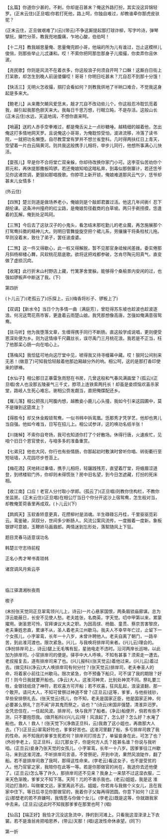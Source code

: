 <!-- { "loadSidebar": true } -->
【幺篇】你道你少甚的，不剌，你却是召甚末？俺这外路打扮，其实没这异锦轻罗。(正末云住)(正旦唱)你若打死他，路上呵，你独自难过，却教谁牵你那虎皮驮驼？

(正末云住，正旦做艰难了)(云)(带云)不争这厮提起那打球诈柳，写字吟诗，弹琴擘阮，攧竹分茶，教我兜地腹痛，乍地心酸，伯伯呵！

【十二月】教我越思量俺、思量俺完颜小哥，他端的所为儿有谁过，岂止这模样儿俊俏，则那些举止儿忒谦和。哎！不索你把阿那忽那身子儿搊撮，你卖弄你且休波。

【尧民歌】你则是风流不在着衣多，你这般浪子何须自开呵？口榦！这厮白日街上打呆歌，却怎生到晚人前逞偻儸哎！哥哥！你明日吃甚末？兀自忍不到那十分饿！

【快活三】无明火怎收撮，掴打会看如何？则教我烘地了半晌口难合，不觉我这身起是多来大。

【鲍老儿】从来撒欠飇风爱恁末，敲才兀自不改动些儿个。你这般忍冷耽饥觅着我，越引起我那色胆天来大。我每日千思万想，行眠立盹，不是存活。这般山长(正末云住)水远，天遥地阔，不想你直来呵。

【哨遍】送的人赤手空拳难过，都是俺舌尖上一点砂糖唾。越精细的越着他，怎出俺这打多情地网天罗。且说俺这小哥哥，为俺耽惊受怕，波进流移，冷落了读书院，一就把功名懒堕。自尽教萱堂有梦并不想兰省登科。几时得两扶红日上青天，空望着一片白云隔黄河。则共我这般携手儿相将，举步儿同行，他想所事满心儿快活。

【耍孩儿】早是你不合将堂亡双亲躲，你却待改换你家门小可。这李亚仙苦劝你个郑元和，再休提那撒板鸣锣。若还俺娘知咱这暗私奔，到毒似那倒寨计，若还恁爷见你这诸宫调，更狠如那唱挽歌。你脖项上新开锁，俺娘难道那风云气少，恁爷却甚末儿女情多！

(外云住)

【四煞】楚兰则道是做场养老小，俺娘则是个敲郎君置过活。他这几年间衠亻忍下胡伦课。这条冲州撞府的红尘路，是俺娘剪径截商的白草坡。两只手衠捞摸，恁逢着的瓦解。俺到处足鸣珂。

【三煞】今后去了这驮汉子的小鬼头，看怎结末那吃勤儿的老业魔，再怎施展那个打鸳鸯抖擞的精神儿大。则明日管舞旋旋空把个裙儿系，劳攘攘干将条柱杖儿拖。早则没着末，致仕了弟子，罢任波虔婆。

【二煞】这一件又得歇心，此一桩又得解脱，暂不见那官身祗候闲差拨。委实倦那月斜杨柳楼心舞，风软桃花扇底歌。欲将这把戏都参破，怎肯尽陶元阳真气，直变做了虚损沉疴。

【收尾】此行折末山村野店上藏，竹篱茅舍里躲。能够得个桑榆景内安闲的过，也强如锣板声中断送了我。(下)


第四折

(卜儿云了)(老孤云了)(乐探上，云)(梅香将衫子、锣板上了)

【双调】【新水令】当日个为多情一曲〔满庭芳〕，曾贬得苏东坡也趁波也趁波逐浪。何况这莺花燕市客，更逢着云雨楚山娘。我凭那想像高唐，怎强如俺满意宿鸳鸯。

【驻马听】他为我堕落文章，生缠得携手同行不断肠。直这般学成说唱，更则便受恩深处便为乡。则为这情缘千尺藕丝长，误尽禹门三月桃花浪。我若是不正当，枉了他那呆心肠一向在咱心上。

【落梅风】我恰猛可地向这厅堂中见，唬得我又待寻幔幕中藏。哎！狠阿公间别来无恙！(做意了)可知我恰轻敲着他那边厢越分外的响。相公呵，这的是那打香印使来的锣棒。

【水仙子】相公那日正暴雷急雨怒在书房，几曾这般和气春风满画堂？(孤云)(正旦唱)舍人也没那五陵豪气三千丈，脖项上连铁索两托长！却虽是妾烦恼欢喜杀家堂，路岐人生死心难忘。谢相公赍发觑当，直把俺牒配还乡。

【雁儿落】相公把孩儿呵腹内想，越教妾小鹿儿心头撞，我如今引来这园圃中，莫不是赚到这筵席上？

【得胜令】却又休金殿锁鸳鸯，一似书帏中拆鸾凰。恁那秀才凭学艺，他却也男儿当自强。他如今难当，日写在招儿上。相公试参详，这的唤功名纸半张！

【川拨棹】不索你自夸扬，我可也知道你打了个好散场。休得行唐，火速疾忙，见咱个旧日个恩官使长，与咱多多的准备重赏。

【七弟兄】他也大冈，你行也有些情肠，你那起初时敷演时曾听你唱、转街衢行至短垣墙，入花园尽步苍苔上。

【梅花酒】厌地转过秉墙，携手儿相将，轻躧践残芳，直望着厅堂，将蛾眉涩道登，到绣楼软门外，你却则未得慌张？房中旧名望，到今日怎遮藏，打扮的死床相。

【收江南】口应！老官人分付取小学郎。(孤云了)(正旦唱)则教你住构栏，不教你坐监房。(正末云住)(正旦唱)在相公厅当日个你分开这沙上宿鸳鸯，怎生般对当，却教俺芰荷香里再成双。(卜儿云)(下)

【鹧鸪天】玉软香矫意更真，花攒柳衬是消魂。半生碌碌忘丹桂，千里驱驱觅彩云。鸾鉴破，凤钗分，世间多少断肠人。风流公案风流传，一度搬着一度新。象板银锣可意娘，玉鞭娇马画眉郎。两情迷到忘形处，落絮随风上下狂。

题目灵春马适意误功名

韩楚兰守志待前程

正名小秀才琴书青琐帏

诸宫调风月紫云亭


　
　




临江驿潇湘秋夜雨

楔子

(末扮张天觉同正旦翠鸾领兴儿上，诗云)一片心悬家国恨，两条眉锁庙廊谋。总为浮云能蔽日，长安不见使人愁。老夫姓张，名商英，字天觉。叨中甲第以来，累蒙擢用。谢圣恩可怜，官拜谏议大夫之职。为因高俅、杨戬、童贯、蔡京苦害黎庶，老夫秉姓忠直，累谏不从，圣人着老夫江州歇马。我夫人不幸早年亡过，止留下一个女孩儿，小字翠鸾，长年一十八岁，未曾许聘他人。老夫自离了朝门，一路辛苦，到此淮河渡也。限次紧急。兴儿，与我唤将排岸司来者。(兴儿云)理会的。(净扮排岸司上，诗云)腿上无毛嘴有髭，星驰电走不违时。沿河两岸长巡哨，以此加为排岸司。小官排岸司的便是。驿亭中大人呼唤，不知有甚事？须索走一遭去。老叔报复去，道有排岸司来了也。(兴儿报科)(张天觉云)着他过来。(兴儿云)着过去。(做见科)(净云)大人唤排岸司有何分付？(张天觉云)排岸司，老夫奉圣人的命，将着家小前往江州歇马。限次紧急，你不预备下船只，可不误了我的期限？好打！则今日我就要开船也。(净云)大人，这淮河神灵，比别处神灵不同。祭礼要三牲，金银钱纸烧了神符，若欢喜方可开船；若不欢喜，狂风乱起，浪滚波翻，那一个敢开。请问大人，不知可曾祭过神道不曾？(正旦云)这等，爹爹，与他些钱钞，早些安排祭礼去。(张天觉云)孩儿，你不知，老夫是国家正臣，他是国家正神，何必要甚么祭礼？岂不闻"非其鬼而祭之，谄也？"(诗云)宋国非强楚，清淮异汨罗。全凭忠信在，一任起风波。排岸司，快与我开了船者。(净云)船便开，倘若有些不测，只不要抱怨我。(做开船科)(兴儿云)呀！风浪起了，怎么好？怎么好？水淹了船也。救人！救人！(张天觉下)(净救正旦科，云)我救了这小姐也，再救那大人去。(下)(正旦云)翠鸾好险也，爹爹好苦也。这淮河里翻了船，多亏排岸司救了我的性命。尚不知我的爹爹生死若何？排岸司打捞去了，单留妾身在此，可怎了也？(外扮孛老上，见正旦科，云)兀那女子，你是何方人氏？姓甚名谁？你说与我听咱。(正旦云)妾身乃张天觉的女孩儿，小字翠鸾，长年一十八岁。因爹爹往江州歇马，来到这淮河渡。不听排岸司言语，不曾祭祀，开到中流，果然风浪陡作，翻了船。若不是排岸司救了我呵，那得这性命来。(孛老云)看这女子，也不是受贫的人。他乃官宦之家，我陪你在此等一等。若是你那做官的尚在，我送你去还他便了。(正旦云)怎么等了许久，那排岸司还不见来？我身上一来禁不过这湿衣服，二来天色渐晚，爹爹又不知下落。天阿！兀的不害杀我也。(老云)姐姐，我是这
淮河边打渔的，叫做崔文远，家里离此不远。姐姐，你若肯与我做个义女儿，且在我家中住下。等日后寻见你那做官的，我着你子父每再得团圆。你意下如何？(正旦云)那壁老的若不弃嫌呵，我情愿与你做个女儿。(孛老云)既是这等，你就跟我家中去来。(正旦云)这此时不知我那爹爹在那里也呵？(唱)

【仙吕】【端正好】我恰才沉没这急流中，挣的到河滩上。只看我这湿渌渌上下衣裳。若不是渔翁肯把咱恩养，(带云)天那！(唱)这泼性命休承望。(同下)


第一折


